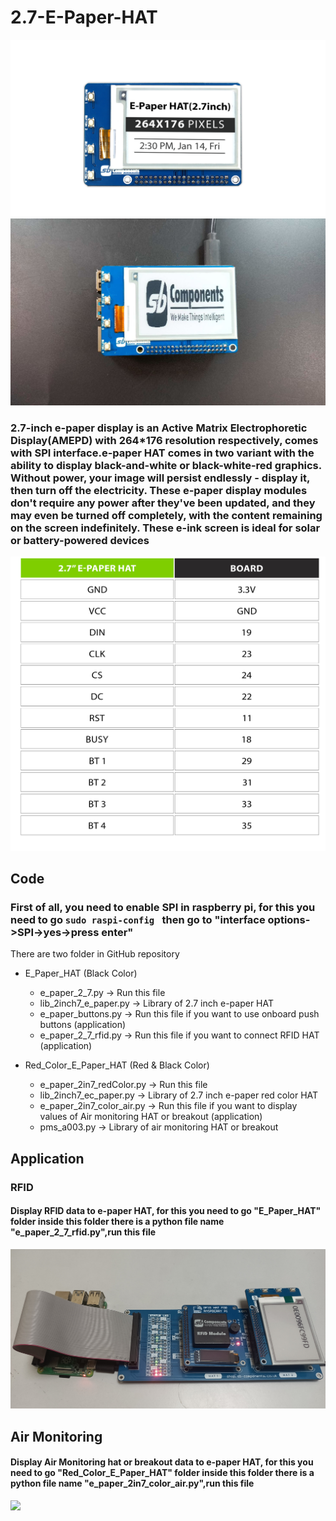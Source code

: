 # 2.7-E-Paper-HAT
<img src= "https://github.com/sbcshop/2.7-E-Paper-HAT/blob/main/images/img2.png" />
<img src= "https://github.com/sbcshop/2.7-E-Paper-HAT/blob/main/images/img.JPG" />

### 2.7-inch e-paper display is an Active Matrix Electrophoretic Display(AMEPD) with 264*176 resolution respectively, comes with SPI interface.e-paper HAT comes in two variant with the ability to display black-and-white or black-white-red graphics. Without power, your image will persist endlessly - display it, then turn off the electricity. These e-paper display modules don't require any power after they've been updated, and they may even be turned off completely, with the content remaining on the screen indefinitely. These e-ink screen is ideal for solar or battery-powered devices

<img src= "https://github.com/sbcshop/2.7-E-Paper-HAT/blob/main/images/img4.jpg" />

## Code
### First of all, you need to enable SPI in raspberry pi, for this you need to go  ```sudo raspi-config ``` then go to "interface options->SPI->yes->press enter" 
There are two folder in GitHub repository
 * E_Paper_HAT (Black Color)
   * e_paper_2_7.py        -> Run this file
   * lib_2inch7_e_paper.py -> Library of 2.7 inch e-paper HAT
   * e_paper_buttons.py    -> Run this file if you want to use onboard push buttons (application)
   * e_paper_2_7_rfid.py   -> Run this file if you want to connect RFID HAT (application)
   
 * Red_Color_E_Paper_HAT (Red & Black Color)
   * e_paper_2in7_redColor.py  -> Run this file 
   * lib_2inch7_ec_paper.py    -> Library of 2.7 inch e-paper red color HAT
   * e_paper_2in7_color_air.py -> Run this file if you want to display values of Air monitoring HAT or breakout (application)
   * pms_a003.py               -> Library of air monitoring HAT or breakout
   

## Application
### RFID 
#### Display RFID data to e-paper HAT, for this you need to go "E_Paper_HAT" folder inside this folder there is a python file name "e_paper_2_7_rfid.py",run this file
<img src= "https://github.com/sbcshop/2.7-E-Paper-HAT/blob/main/images/img3.jpg" />

## Air Monitoring 
#### Display Air Monitoring hat or breakout data to e-paper HAT, for this you need to go "Red_Color_E_Paper_HAT" folder inside this folder there is a python file name "e_paper_2in7_color_air.py",run this file
<img src= "https://github.com/sbcshop/2.7-E-Paper-HAT/blob/main/images/giff.gif" />



